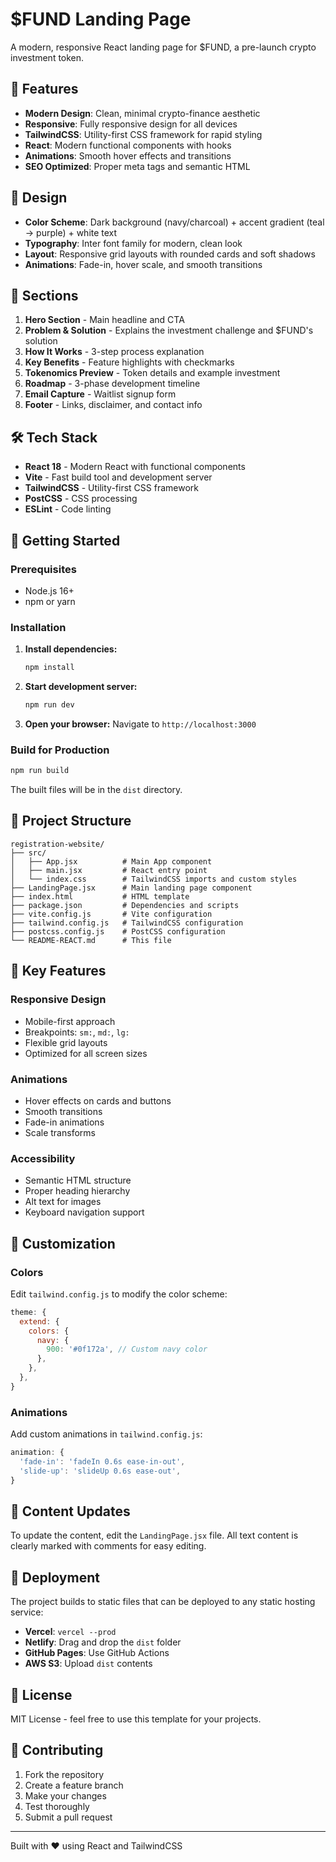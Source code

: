 # $FUND Landing Page

A modern, responsive React landing page for $FUND, a pre-launch crypto investment token.

## 🚀 Features

- **Modern Design**: Clean, minimal crypto-finance aesthetic
- **Responsive**: Fully responsive design for all devices
- **TailwindCSS**: Utility-first CSS framework for rapid styling
- **React**: Modern functional components with hooks
- **Animations**: Smooth hover effects and transitions
- **SEO Optimized**: Proper meta tags and semantic HTML

## 🎨 Design

- **Color Scheme**: Dark background (navy/charcoal) + accent gradient (teal → purple) + white text
- **Typography**: Inter font family for modern, clean look
- **Layout**: Responsive grid layouts with rounded cards and soft shadows
- **Animations**: Fade-in, hover scale, and smooth transitions

## 📱 Sections

1. **Hero Section** - Main headline and CTA
2. **Problem & Solution** - Explains the investment challenge and $FUND's solution
3. **How It Works** - 3-step process explanation
4. **Key Benefits** - Feature highlights with checkmarks
5. **Tokenomics Preview** - Token details and example investment
6. **Roadmap** - 3-phase development timeline
7. **Email Capture** - Waitlist signup form
8. **Footer** - Links, disclaimer, and contact info

## 🛠️ Tech Stack

- **React 18** - Modern React with functional components
- **Vite** - Fast build tool and development server
- **TailwindCSS** - Utility-first CSS framework
- **PostCSS** - CSS processing
- **ESLint** - Code linting

## 🚀 Getting Started

### Prerequisites

- Node.js 16+ 
- npm or yarn

### Installation

1. **Install dependencies:**
   ```bash
   npm install
   ```

2. **Start development server:**
   ```bash
   npm run dev
   ```

3. **Open your browser:**
   Navigate to `http://localhost:3000`

### Build for Production

```bash
npm run build
```

The built files will be in the `dist` directory.

## 📁 Project Structure

```
registration-website/
├── src/
│   ├── App.jsx          # Main App component
│   ├── main.jsx         # React entry point
│   └── index.css        # TailwindCSS imports and custom styles
├── LandingPage.jsx      # Main landing page component
├── index.html           # HTML template
├── package.json         # Dependencies and scripts
├── vite.config.js       # Vite configuration
├── tailwind.config.js   # TailwindCSS configuration
├── postcss.config.js    # PostCSS configuration
└── README-REACT.md      # This file
```

## 🎯 Key Features

### Responsive Design
- Mobile-first approach
- Breakpoints: `sm:`, `md:`, `lg:`
- Flexible grid layouts
- Optimized for all screen sizes

### Animations
- Hover effects on cards and buttons
- Smooth transitions
- Fade-in animations
- Scale transforms

### Accessibility
- Semantic HTML structure
- Proper heading hierarchy
- Alt text for images
- Keyboard navigation support

## 🎨 Customization

### Colors
Edit `tailwind.config.js` to modify the color scheme:

```javascript
theme: {
  extend: {
    colors: {
      navy: {
        900: '#0f172a', // Custom navy color
      },
    },
  },
}
```

### Animations
Add custom animations in `tailwind.config.js`:

```javascript
animation: {
  'fade-in': 'fadeIn 0.6s ease-in-out',
  'slide-up': 'slideUp 0.6s ease-out',
}
```

## 📝 Content Updates

To update the content, edit the `LandingPage.jsx` file. All text content is clearly marked with comments for easy editing.

## 🚀 Deployment

The project builds to static files that can be deployed to any static hosting service:

- **Vercel**: `vercel --prod`
- **Netlify**: Drag and drop the `dist` folder
- **GitHub Pages**: Use GitHub Actions
- **AWS S3**: Upload `dist` contents

## 📄 License

MIT License - feel free to use this template for your projects.

## 🤝 Contributing

1. Fork the repository
2. Create a feature branch
3. Make your changes
4. Test thoroughly
5. Submit a pull request

---

Built with ❤️ using React and TailwindCSS
